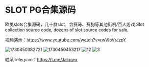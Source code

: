 # SLOT PG合集源码

欧美slots合集源码，几十款slot，含赛马、赛狗等其他街机/百人游戏
Slot collection source code, dozens of slot source codes for sale.

视频演示：https://www.youtube.com/watch?v=rwVloVrJzpY

![1730450382721](https://github.com/user-attachments/assets/9d41a098-929c-43ec-92dd-d1b57307fc3c)
![1730450453217](https://github.com/user-attachments/assets/7b189957-620f-4a64-b838-d362b84f343b)
![12](https://github.com/user-attachments/assets/08d0f99e-5e99-41f1-8854-0a72d3150b86)
![3](https://github.com/user-attachments/assets/7ff9886e-e6dc-44cd-b8d4-e74704818bb7)


联系Telegram：https://t.me/Jalonex
